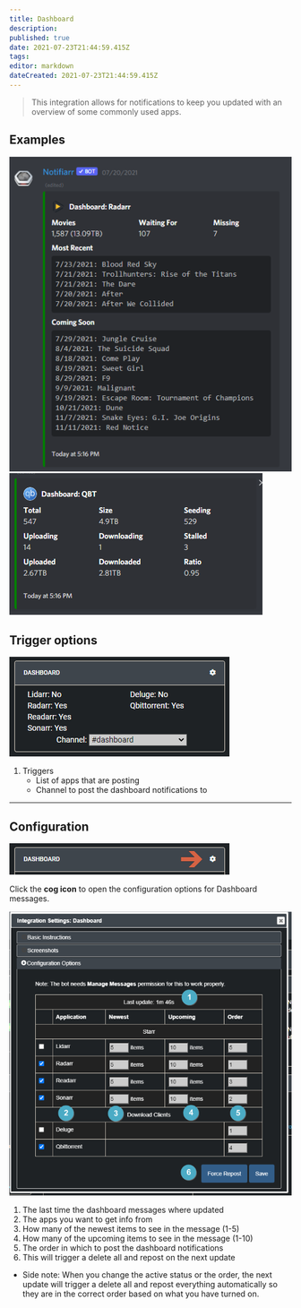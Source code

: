 ```yaml
---
title: Dashboard
description: 
published: true
date: 2021-07-23T21:44:59.415Z
tags: 
editor: markdown
dateCreated: 2021-07-23T21:44:59.415Z
---
```


> This integration allows for notifications to keep you updated with an overview of some commonly used apps.

## Examples

![dashboard-example-radarr.png](/dashboard/dashboard-example-radarr.png)
![dashboard-example-qbt.png](/dashboard/dashboard-example-qbt.png)

## Trigger options

![trigger-channels.png](/dashboard/trigger-channels.png)

1. Triggers
    - List of apps that are posting
    - Channel to post the dashboard notifications to

---

## Configuration

![open-configuration.png](/dashboard/open-configuration.png)

Click the **cog icon** to open the configuration options for Dashboard messages.

![configuration.png](/dashboard/configuration.png)

1. The last time the dashboard messages where updated
1. The apps you want to get info from
1. How many of the newest items to see in the message (1-5)
1. How many of the upcoming items to see in the message (1-10)
1. The order in which to post the dashboard notifications
1. This will trigger a delete all and repost on the next update

- Side note: When you change the active status or the order, the next update will trigger a delete all and repost everything automatically so they are in the correct order based on what you have turned on.